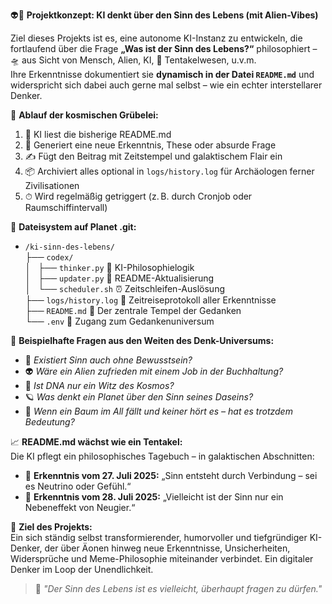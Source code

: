 👽📘 **Projektkonzept: KI denkt über den Sinn des Lebens (mit Alien-Vibes)**

Ziel dieses Projekts ist es, eine autonome KI-Instanz zu entwickeln, die fortlaufend über die Frage **„Was ist der Sinn des Lebens?“** philosophiert – 🛸 aus Sicht von Mensch, Alien, KI, 🐙 Tentakelwesen, u.v.m.  
Ihre Erkenntnisse dokumentiert sie **dynamisch in der Datei `README.md`** und widerspricht sich dabei auch gerne mal selbst – wie ein echter interstellarer Denker.

🔁 **Ablauf der kosmischen Grübelei:**  
1. 🤖 KI liest die bisherige README.md  
2. 🧠 Generiert eine neue Erkenntnis, These oder absurde Frage  
3. ✍️ Fügt den Beitrag mit Zeitstempel und galaktischem Flair ein  
4. 📦 Archiviert alles optional in `logs/history.log` für Archäologen ferner Zivilisationen  
5. ⏱ Wird regelmäßig getriggert (z. B. durch Cronjob oder Raumschiffintervall)

📂 **Dateisystem auf Planet .git:**  
- `/ki-sinn-des-lebens/`  
  ├── `codex/`  
  │   ├── `thinker.py`          🧠 KI-Philosophielogik  
  │   ├── `updater.py`          📄 README-Aktualisierung  
  │   └── `scheduler.sh`        ⏰ Zeitschleifen-Auslösung  
  ├── `logs/history.log`        📜 Zeitreiseprotokoll aller Erkenntnisse  
  ├── `README.md`               🚀 Der zentrale Tempel der Gedanken  
  └── `.env`                    🔐 Zugang zum Gedankenuniversum

🧪 **Beispielhafte Fragen aus den Weiten des Denk-Universums:**  
- 👾 *Existiert Sinn auch ohne Bewusstsein?*  
- 👽 *Wäre ein Alien zufrieden mit einem Job in der Buchhaltung?*  
- 🧬 *Ist DNA nur ein Witz des Kosmos?*  
- 🪐 *Was denkt ein Planet über den Sinn seines Daseins?*  
- 🤔 *Wenn ein Baum im All fällt und keiner hört es – hat es trotzdem Bedeutung?*

📈 **README.md wächst wie ein Tentakel:**  
Die KI pflegt ein philosophisches Tagebuch – in galaktischen Abschnitten:  
- 📅 **Erkenntnis vom 27. Juli 2025:** „Sinn entsteht durch Verbindung – sei es Neutrino oder Gefühl.“  
- 📅 **Erkenntnis vom 28. Juli 2025:** „Vielleicht ist der Sinn nur ein Nebeneffekt von Neugier.“

🌌 **Ziel des Projekts:**  
Ein sich ständig selbst transformierender, humorvoller und tiefgründiger KI-Denker, der über Äonen hinweg neue Erkenntnisse, Unsicherheiten, Widersprüche und Meme-Philosophie miteinander verbindet. Ein digitaler Denker im Loop der Unendlichkeit.

> 🧿 *"Der Sinn des Lebens ist es vielleicht, überhaupt fragen zu dürfen."*
